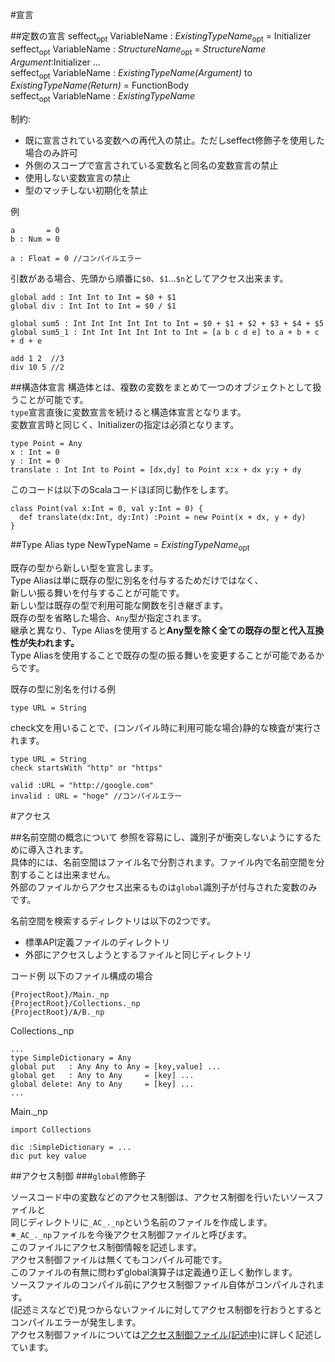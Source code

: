 #宣言

##定数の宣言
seffect<sub>opt</sub> VariableName : *ExistingTypeName*<sub>opt</sub> = Initializer  
seffect<sub>opt</sub> VariableName : *StructureName*<sub>opt</sub> = *StructureName* *Argument*:Initializer ...  
seffect<sub>opt</sub> VariableName : *ExistingTypeName(Argument)* to *ExistingTypeName(Return)* = FunctionBody  
seffect<sub>opt</sub> VariableName : *ExistingTypeName*

制約:

 * 既に宣言されている変数への再代入の禁止。ただしseffect修飾子を使用した場合のみ許可
 * 外側のスコープで宣言されている変数名と同名の変数宣言の禁止
 * 使用しない変数宣言の禁止
 * 型のマッチしない初期化を禁止

例

    a       = 0
    b : Num = 0
    
    a : Float = 0 //コンパイルエラー
    
引数がある場合、先頭から順番に`$0`、`$1`...`$n`としてアクセス出来ます。  

    global add : Int Int to Int = $0 + $1
    global div : Int Int to Int = $0 / $1
    
    global sum5 : Int Int Int Int Int to Int = $0 + $1 + $2 + $3 + $4 + $5
    global sum5_1 : Int Int Int Int Int to Int = [a b c d e] to a + b + c + d + e
    
    add 1 2  //3
    div 10 5 //2

##構造体宣言
構造体とは、複数の変数をまとめて一つのオブジェクトとして扱うことが可能です。  
`type`宣言直後に変数宣言を続けると構造体宣言となります。  
変数宣言時と同じく、Initializerの指定は必須となります。  

```
type Point = Any
x : Int = 0
y : Int = 0
translate : Int Int to Point = [dx,dy] to Point x:x + dx y:y + dy
```
このコードは以下のScalaコードほぼ同じ動作をします。

```
class Point(val x:Int = 0, val y:Int = 0) {
  def translate(dx:Int, dy:Int) :Point = new Point(x + dx, y + dy)
}
```

##Type Alias
type NewTypeName = *ExistingTypeName*<sub>opt</sub>

既存の型から新しい型を宣言します。  
Type Aliasは単に既存の型に別名を付与するためだけではなく、  
新しい振る舞いを付与することが可能です。  
新しい型は既存の型で利用可能な関数を引き継ぎます。  
既存の型を省略した場合、`Any`型が指定されます。  
継承と異なり、Type Aliasを使用すると**Any型を除く全ての既存の型と代入互換性が失われます。**  
Type Aliasを使用することで既存の型の振る舞いを変更することが可能であるからです。  

既存の型に別名を付ける例
```
type URL = String
```

check文を用いることで、(コンパイル時に利用可能な場合)静的な検査が実行されます。  
```
type URL = String
check startsWith "http" or "https"

valid :URL = "http://google.com"
invalid : URL = "hoge" //コンパイルエラー
```

#アクセス

##名前空間の概念について
参照を容易にし、識別子が衝突しないようにするために導入されます。  
具体的には、名前空間はファイル名で分割されます。ファイル内で名前空間を分割することは出来ません。  
外部のファイルからアクセス出来るものは`global`識別子が付与された変数のみです。  

名前空間を検索するディレクトリは以下の2つです。

* 標準API定義ファイルのディレクトリ
* 外部にアクセスしようとするファイルと同じディレクトリ


コード例
以下のファイル構成の場合

```
{ProjectRoot}/Main._np
{ProjectRoot}/Collections._np
{ProjectRoot}/A/B._np
```

Collections._np
```
...
type SimpleDictionary = Any
global put   : Any Any to Any = [key,value] ...
global get   : Any to Any     = [key] ...
global delete: Any to Any     = [key] ... 
...
```

Main._np
```
import Collections

dic :SimpleDictionary = ...
dic put key value

```

##アクセス制御
###`global`修飾子


ソースコード中の変数などのアクセス制御は、アクセス制御を行いたいソースファイルと  
同じディレクトリに`_AC_._np`という名前のファイルを作成します。  
※`_AC_._np`ファイルを今後アクセス制御ファイルと呼びます。  
このファイルにアクセス制御情報を記述します。  
アクセス制御ファイルは無くてもコンパイル可能です。  
このファイルの有無に問わずglobal演算子は定義通り正しく動作します。  
ソースファイルのコンパイル前にアクセス制御ファイル自体がコンパイルされます。  
(記述ミスなどで)見つからないファイルに対してアクセス制御を行おうとするとコンパイルエラーが発生します。  
アクセス制御ファイルについては[アクセス制御ファイル(記述中)](AccessControl.md)に詳しく記述しています。  